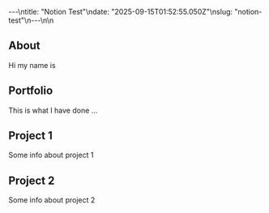 ---\ntitle: "Notion Test"\ndate: "2025-09-15T01:52:55.050Z"\nslug: "notion-test"\n---\n\n
## About

Hi my name is


## Portfolio

This is what I have done …


## Project 1

Some info about project 1


## Project 2

Some info about project 2

